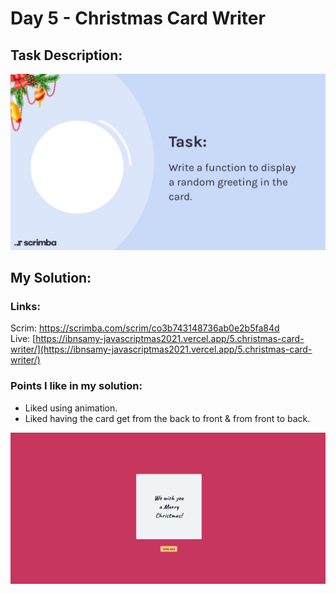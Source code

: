 # Day 5 - Christmas Card Writer

## Task Description:

![Task Description.](./main-task.jpg)

## My Solution:

### Links:

Scrim: [https://scrimba.com/scrim/co3b743148736ab0e2b5fa84d
](https://scrimba.com/scrim/co3b743148736ab0e2b5fa84d)  
Live: [https://ibnsamy-javascriptmas2021.vercel.app/5.christmas-card-writer/](https://ibnsamy-javascriptmas2021.vercel.app/5.christmas-card-writer/)

### Points I like in my solution:

- Liked using animation.
- Liked having the card get from the back to front & from front to back.

![Screenshot of my solution.](./screenshot.gif)
